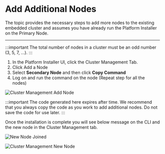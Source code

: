 # Add Additional Nodes

The topic provides the necessary steps to add more nodes to the existing embedded cluster and assumes you have already run the Platform Installer on the Primary Node. 

---

:::important
The total number of nodes in a cluster must be an odd number (3, 5, 7, ...).
:::

1. In the Platform Installer UI, click the Cluster Management Tab. 
2. Click Add a Node
3. Select **Secondary Node** and then click **Copy Command**
4. Log on and run the command on the node (Repeat step for all the nodes)

![Cluster Management Add Node](/img/embedded-cluster-add-nodes.png)

:::important
The code generated here expires after time. We recommend that you always copy the code as you work to add additional nodes. Do not save the code for use later.
:::

Once the installation is complete you will see below message on the CLI and the new node in the Cluster Management tab.

![New Node Joined](/img/embedded-cluster-node-joined.png)

![Cluster Management New Node](/img/embedded-cluster-management.png)